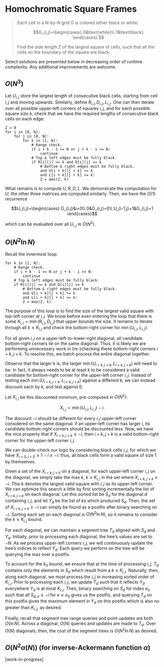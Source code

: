 # Homochromatic Square Frames

> Each cell in a $N$-by-$N$ grid $G$ is colored either black or white:
> 
> $$G_{i,j}=\begin{cases}
> 0&\text{white}\\
> 1&\text{black}
> \end{cases}.$$
> 
> Find the side length $Z$ of the largest square of cells, such that all the cells on the boundary of the square are black.

Select solutions are presented below in decreasing order of runtime complexity. Any additional improvements are welcome.

## $O(N^3)$

Let $U_{i,j}$ store the largest length of consecutive black cells, starting from cell $i,j$ and moving upwards. Similarly, define $R_{i,j},D_{i,j},L_{i,j}$. One can then iterate over all possible upper-left corners of squares $i,j$, and for each possible square size $k$, check that we have the required lengths of consecutive black cells on each edge:

```
Z = 0
for i in [0, N]:
	for j in [0, N]:
		for k in [1, N]:
			# Range check.
			if i + k - 1 >= N or j + k - 1 >= N:
				continue
			# Top & left edges must be fully black.
			if R[i][j] >= k and D[i][j] >= k
				# Bottom & right edges must be fully black.
				and U[i + k][j + k] >= k
				and L[i + k][j + k] >= k:
				Z = max(Z, k)
```

What remains is to compute $U,R,D,L$. We demonstrate the computation for $U$; the other three matrices are computed similarly. Then, we have the $O(1)$ recurrence

$$U_{i,j}=\begin{cases}
G_{i,j}&i=0\\
0&G_{i,j}=0\\
U_{i-1,j}+1&G_{i,j}=1
\end{cases}$$

which can be evaluated over all $U_{i,j}$ in $O(N^2)$.

## $O(N^2\ln N)$

Recall the innermost loop:

```
for k in [1, N]:
	# Range check.
	if i + k - 1 >= N or j + k - 1 >= N:
		continue
	# Top & left edges must be fully black.
	if R[i][j] >= k and D[i][j] >= k
		# Bottom & right edges must be fully black.
		and U[i + k][j + k] >= k
		and L[i + k][j + k] >= k:
		Z = max(Z, k)
```

The purpose of this loop is to find the size of the largest valid square with top-left corner at $i,j$. We know before even entering the loop that there is some $K_{i,j}=\min(R_{i,j},D_{i,j})$ that upper-bounds the size. It remains to iterate through all $k\leq K_{i,j}$ and check the bottom-right corner for $\min(U_{i,j},L_{i,j})$.

For all given $i,j$ on a upper-left-to-lower-right diagonal, all candidate bottom-right corners lie on the same diagonal. Thus, it is likely we are performing unnecessary work in (re-)checking these bottom-right corners $i+k,j+k$. To resolve this, we batch process the entire diagonal together.

Observe that the larger $k$ is, the larger $\min(U_{i+k,j+k},L_{i+k,j+k})$ will need to be. In fact, it always needs to be at least $k$ to be considered a valid candidate for bottom-right corner for the upper-left corner $i,j$. Instead of testing each $\min(U_{i+k,j+k},L_{i+k,j+k})$ against a different $k$, we can instead discount each by $k$, and test against $0$.

Let $X_{i,j}$ be this discounted minimum, pre-computed in $O(N^2)$:

$$X_{i,j}=\min(U_{i,j},L_{i,j})-i.$$

The discount $-i$ should be different for every $i,j$ upper-left corner considered on the same diagonal: if an upper-left corner has larger $i$, its candidate bottom-right corners should be discounted less. Now, we have the nice property that if $X_{i+k,j+k}\geq -i$, then $i+k,j+k$ is a valid bottom-right corner for the upper-left corner $i,j$.

We can double-check our logic by considering black cells $i,j$, for which we have $X_{i+0,j+0}\geq 1-i\geq -i$: thus, all black cells form a valid square of size $1$ by themselves.

Given a set of the $X_{i+k,j+k}$ on a diagonal, for each upper-left corner $i,j$ on the diagonal, we simply take the max $k$, $k\leq K_{i,j}$ in the set where $X_{i+k,j+k}\geq -i$. This $k$ denotes the largest valid square with $i,j$ as its upper-left corner. We can optimize this search a little by first sorting incrementally the list of $X_{i+k,j+k}$ on each diagonal. Let this sorted list be $S_d$ for the diagonal $d$ containing $i,j$, and let $Y_d$ be the list of $k$s which produced $S_d$. Then, the set of $X_{i+k,j+k}\geq -i$ can simply be found as a postfix after binary searching on $-i$. Sorting each set on each diagonal is $O(N^2\ln N)$, so it remains to consider the $k\leq K_{i,j}$ bound.

For each diagonal, we can maintain a segment tree $T_d$ aligned with $S_d$ and $Y_d$. Initially, prior to processing each diagonal, the tree’s values are set to $-N$. As we process upper-left corners $i,j$, we will continuously update the tree’s indices to reflect $Y_d$. Each query we perform on the tree will be querying the max over a postfix.

To account for the $k_0$ bound, we ensure that at the time of processing $i,j$, $T_d$ contains only the elements in $S_d$ which result from a $k\leq K_{i,j}$. Naturally, then, along each diagonal, we must process the $i,j$ in increasing sorted order of $K_{i,j}$. Prior to processing each $i,j$, we update $T_d$ such that it reflects $Y_d$ everywhere $Y_d$ is at most $K_{i,j}$. Then, binary searching on $S_d$ for index $e_0$ such that all $S_{d,e}\geq -i$ for $e\geq e_0$ gives us the postfix, and querying $T_d$ on this postfix gives the maximum element in $Y_d$ on this postfix which is also no greater than $K_{i,j}$, as desired.

Finally, recall that segment tree range queries and point updates are both $O(\ln N)$. Across a diagonal, $O(N)$ queries and updates are made to $T_d$. Over $O(N)$ diagonals, then, the cost of the segment trees is $O(N^2\ln N)$ as desired.

## $O(N^2\alpha(N))$ (for inverse-Ackermann function $\alpha$)

[work-in-progress]
